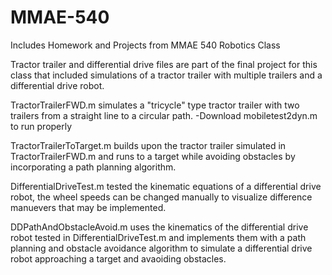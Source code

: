 # MMAE-540
Includes Homework and Projects from MMAE 540 Robotics Class

Tractor trailer and differential drive files are part of the final project for this class that included simulations of a tractor trailer with multiple trailers and a differential drive robot. 

TractorTrailerFWD.m simulates a "tricycle" type tractor trailer with two trailers from a straight line to a circular path.  -Download mobiletest2dyn.m to run properly

TractorTrailerToTarget.m builds upon the tractor trailer simulated in TractorTrailerFWD.m and runs to a target while avoiding obstacles by incorporating a path planning algorithm.

DifferentialDriveTest.m tested the kinematic equations of a differential drive robot, the wheel speeds can be changed manually to visualize difference manuevers that may be implemented.

DDPathAndObstacleAvoid.m uses the kinematics of the differential drive robot tested in DifferentialDriveTest.m and implements them with a path planning and obstacle avoidance algorithm to simulate a differential drive robot approaching a target and avaoiding obstacles.

